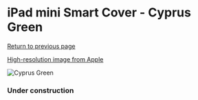 # iPad mini Smart Cover - Cyprus Green

[Return to previous page](/ipad_mini4)

[High-resolution image from Apple](https://store.storeimages.cdn-apple.com/8756/as-images.apple.com/is/MGYV3?wid=4500&hei=4500&fmt=png)

<div style="width: 384px"><img src="/everyphone/MGYV3.png" alt="Cyprus Green"></div>

### Under construction
